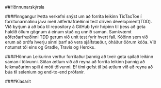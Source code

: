 ﻿##Hönnunarskýrsla

####Inngangur
Þetta verkefni snýst um að forrita leikinn TicTacToe í forritunarmálinu java með aðferðafræðinni test driven development(TDD).
Við byrjum á að búa til repository á GitHub fyrir hópinn til þess að geta haldið öllum gögnum á einum stað og unnið saman.
Samkvæmt aðferðarfræðinni TDD gerum við unit test fyrir hvert fall. Kóðinn sem við erum að prófa hverju sinni þarf að vera sjálfstæður, óháður öðrum kóða. Við notumst tól eins og Gradle, Travis og Heroku.

####Hönnun
Leikurinn verður forritaður þannig að tveir geta spilað leikinn saman í tölvunni. Síðan ætlum við að reyna að forrita leikinn þannig að leikmaðurinn spili á móti tölvunni. Ef tími gefst til þá ætlum við að reyna að búa til selenium og end-to-end prófanir.


####Klasarit


